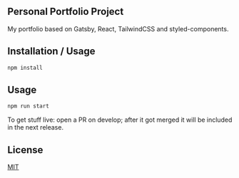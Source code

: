 ## Personal Portfolio Project
My portfolio based on Gatsby, React, TailwindCSS and styled-components.

## Installation / Usage

```bash
npm install
```

## Usage

```bash
npm run start
```

To get stuff live: open a PR on develop; after it got merged it will be included in the next release.

## License

[MIT](https://choosealicense.com/licenses/mit/)
